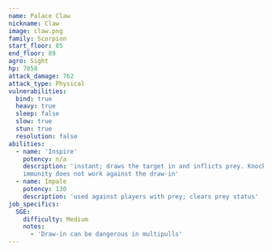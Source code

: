 ```yaml
---
name: Palace Claw
nickname: Claw
image: claw.png
family: Scorpion
start_floor: 85
end_floor: 89
agro: Sight
hp: 7858
attack_damage: 762
attack_type: Physical
vulnerabilities:
  bind: true
  heavy: true
  sleep: false
  slow: true
  stun: true
  resolution: false
abilities:
  - name: 'Inspire'
    potency: n/a
    description: 'instant; draws the target in and inflicts prey. Knockback
    immunity does not work against the draw-in'
  - name: Impale
    potency: 130
    description: 'used against players with prey; clears prey status'
job_specifics:
  SGE:
    difficulty: Medium
    notes:
      - 'Draw-in can be dangerous in multipulls'
---
```

